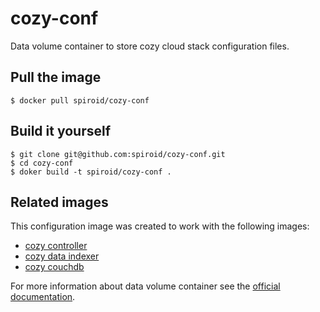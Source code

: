# cozy-conf

Data volume container to store cozy cloud stack configuration files.


## Pull the image

```
$ docker pull spiroid/cozy-conf
```

## Build it yourself

```
$ git clone git@github.com:spiroid/cozy-conf.git
$ cd cozy-conf
$ doker build -t spiroid/cozy-conf .
```


## Related images

This configuration image was created to work with the following images:

 * [cozy controller](https://github.com/spiroid/cozy-controller)
 * [cozy data indexer](https://github.com/spiroid/cozy-data-indexer)
 * [cozy couchdb](https://github.com/spiroid/cozy-couchdb)


For more information about data volume container see the [official documentation](https://docs.docker.com/userguide/dockervolumes/).
